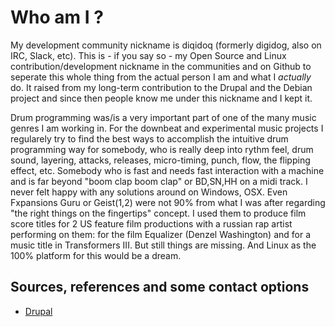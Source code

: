 # Who am I ?

My development community nickname is diqidoq (formerly digidog, also on IRC, Slack, etc). This is - if you say so -  my Open Source and Linux contribution/development nickname in the communities and on Github to seperate this whole thing from the actual person I am and what I *actually* do. It raised from my long-term contribution to the Drupal and the Debian project and since then people know me under this nickname and I kept it.

Drum programming was/is a very important part of one of the many music genres I am working in. For the downbeat and experimental music projects I regularely try to find the best ways to accomplish the intuitive drum programming way for somebody, who is really deep into rythm feel, drum sound, layering, attacks, releases, micro-timing, punch, flow, the flipping effect, etc. Somebody who is fast and needs fast interaction with a machine and is far beyond "boom clap boom clap" or BD,SN,HH on a midi track. I never felt happy with any solutions around on Windows, OSX. Even Fxpansions Guru or Geist(1,2) were not 90% from what I was after regarding "the right things on the fingertips" concept. I used them to produce film score titles for 2 US feature film productions with a russian rap artist performing on them: for the film Equalizer (Denzel Washington) and for a music title in Transformers III. But still things are missing. And Linux as the 100% platform for this would be a dream.

## Sources, references and some contact options

 + [Drupal](https://www.drupal.org/u/diqidoq)
